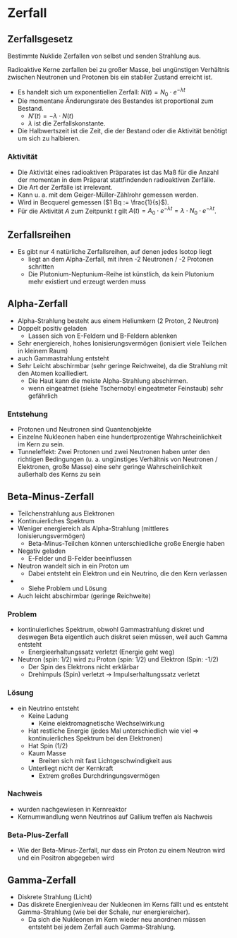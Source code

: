 # Zerfall

## Zerfallsgesetz

Bestimmte Nuklide Zerfallen von selbst und senden Strahlung aus.

Radioaktive Kerne zerfallen bei zu großer Masse, bei ungünstigen Verhältnis zwischen Neutronen und Protonen bis ein stabiler Zustand erreicht ist.

- Es handelt sich um exponentiellen Zerfall: $N(t) = N_0 \cdot e^{-\lambda t}$
- Die momentane Änderungsrate des Bestandes ist proportional zum Bestand.
  - $N'(t) = -\lambda \cdot N(t)$
  - $\lambda$ ist die Zerfallskonstante.
- Die Halbwertszeit ist die Zeit, die der Bestand oder die Aktivität benötigt um sich zu halbieren.

### Aktivität

- Die Aktivität eines radioaktiven Präparates ist das Maß für die Anzahl der momentan in dem Präparat stattfindenden radioaktiven Zerfälle.
- Die Art der Zerfälle ist irrelevant.
- Kann u. a. mit dem Geiger-Müller-Zählrohr gemessen werden.
- Wird in Becquerel gemessen ($1 Bq := \frac{1}{s}$).
- Für die Aktivität $A$ zum Zeitpunkt $t$ gilt $A(t) = A_0 \cdot e^{-\lambda t} = \lambda \cdot N_0 \cdot e^{- \lambda t}$.

## Zerfallsreihen

- Es gibt nur 4 natürliche Zerfallsreihen, auf denen jedes Isotop liegt
  - liegt an dem Alpha-Zerfall, mit ihren -2 Neutronen / -2 Protonen schritten
  - Die Plutonium-Neptunium-Reihe ist künstlich, da kein Plutonium mehr existiert und erzeugt werden muss

## Alpha-Zerfall

- Alpha-Strahlung besteht aus einem Heliumkern (2 Proton, 2 Neutron)
- Doppelt positiv geladen
  - Lassen sich von E-Feldern und B-Feldern ablenken
- Sehr energiereich, hohes Ionisierungsvermögen (ionisiert viele Teilchen in kleinem Raum)
- auch Gammastrahlung entsteht
- Sehr Leicht abschirmbar (sehr geringe Reichweite), da die Strahlung mit den Atomen koalliediert.
  - Die Haut kann die meiste Alpha-Strahlung abschirmen.
  - wenn eingeatmet (siehe Tschernobyl eingeatmeter Feinstaub) sehr gefährlich

### Entstehung

- Protonen und Neutronen sind Quantenobjekte
- Einzelne Nukleonen haben eine hundertprozentige Wahrscheinlichkeit im Kern zu sein.
- Tunneleffekt: Zwei Protonen und zwei Neutronen haben unter den richtigen Bedingungen (u. a. ungünstiges Verhältnis von Neutronen / Elektronen, große Masse) eine sehr geringe Wahrscheinlichkeit außerhalb des Kerns zu sein

## Beta-Minus-Zerfall

- Teilchenstrahlung aus Elektronen
- Kontinuierliches Spektrum
- Weniger energiereich als Alpha-Strahlung (mittleres Ionisierungsvermögen)
  - Beta-Minus-Teilchen können unterschiedliche große Energie haben
- Negativ geladen
  - E-Felder und B-Felder beeinflussen
- Neutron wandelt sich in ein Proton um
  - Dabei entsteht ein Elektron und ein Neutrino, die den Kern verlassen
- - Siehe Problem und Lösung
- Auch leicht abschirmbar (geringe Reichweite)

### Problem

- kontinuierliches Spektrum, obwohl Gammastrahlung diskret und deswegen Beta eigentlich auch diskret seien müssen, weil auch Gamma entsteht
  - Energieerhaltungssatz verletzt (Energie geht weg)
- Neutron (spin: 1/2) wird zu Proton (spin: 1/2) und Elektron (Spin: -1/2)
  - Der Spin des Elektrons nicht erklärbar
  - Drehimpuls (Spin) verletzt -> Impulserhaltungssatz verletzt

### Lösung

- ein Neutrino entsteht
  - Keine Ladung
    - Keine elektromagnetische Wechselwirkung
  - Hat restliche Energie (jedes Mal unterschiedlich wie viel => kontinuierliches Spektrum bei den Elektronen)
  - Hat Spin (1/2)
  - Kaum Masse
    - Breiten sich mit fast Lichtgeschwindigkeit aus
  - Unterliegt nicht der Kernkraft
    - Extrem großes Durchdringungsvermögen

### Nachweis

- wurden nachgewiesen in Kernreaktor
- Kernumwandlung wenn Neutrinos auf Gallium treffen als Nachweis

### Beta-Plus-Zerfall

- Wie der Beta-Minus-Zerfall, nur dass ein Proton zu einem Neutron wird und ein Positron abgegeben wird

## Gamma-Zerfall

- Diskrete Strahlung (Licht)
- Das diskrete Energieniveau der Nukleonen im Kerns fällt und es entsteht Gamma-Strahlung (wie bei der Schale, nur energiereicher).
  - Da sich die Nukleonen im Kern wieder neu anordnen müssen entsteht bei jedem Zerfall auch Gamma-Strahlung.
